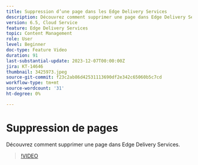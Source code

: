 ```yaml
---
title: Suppression d’une page dans les Edge Delivery Services
description: Découvrez comment supprimer une page dans Edge Delivery Services.
version: 6.5, Cloud Service
feature: Edge Delivery Services
topic: Content Management
role: User
level: Beginner
doc-type: Feature Video
duration: 91
last-substantial-update: 2023-12-07T00:00:00Z
jira: KT-14646
thumbnail: 3425973.jpeg
source-git-commit: f23c2ab86d42531113690df2e342c65060b5c7cd
workflow-type: tm+mt
source-wordcount: '31'
ht-degree: 0%

---
```



# Suppression de pages

Découvrez comment supprimer une page dans Edge Delivery Services.

>[!VIDEO](https://video.tv.adobe.com/v/3425973/?learn=on)
